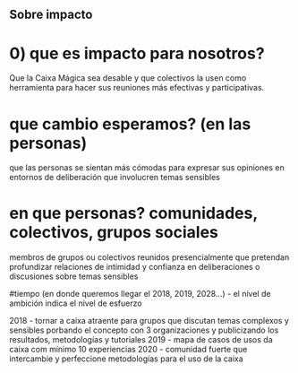 ## Sobre impacto

# 0) que es impacto para nosotros?

Que la Caixa Mágica sea desable y que colectivos la usen como herramienta para hacer sus reuniones más efectivas y participativas.

# que cambio esperamos? (en las personas)

que las personas se sientan más cómodas para expresar sus opiniones en entornos de deliberación que involucren temas sensibles


# en que personas? comunidades, colectivos, grupos sociales

membros de grupos ou colectivos reunidos presencialmente que pretendan profundizar relaciones de intimidad y confianza en deliberaciones o discusiones sobre temas sensibles

#tiempo (en donde queremos llegar el 2018, 2019, 2028...)  - el nivel de ambición indica el nivel de esfuerzo

2018 - tornar a caixa atraente para grupos que discutan temas complexos y sensibles porbando el concepto con 3 organizaciones y publicizando los resultados, metodologías y tutoriales
2019 - mapa de casos de usos da caixa com mínimo 10 experiencias
2020 - comunidad fuerte que intercambie y perfeccione metodologías para el uso de la caixa

